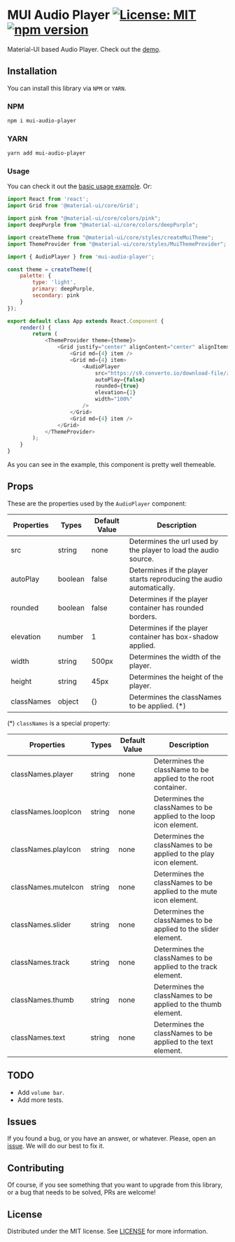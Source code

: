 # MUI Audio Player [![License: MIT](https://img.shields.io/badge/License-MIT-green.svg)](https://opensource.org/licenses/MIT) [![npm version](https://badge.fury.io/js/mui-audio-player.svg)](https://badge.fury.io/js/mui-audio-player)

Material-UI based Audio Player. Check out the [demo](https://blackboxvision.github.io/mui-audio-player/).

## Installation

You can install this library via `NPM` or `YARN`.

### NPM 

```bash
npm i mui-audio-player
```

### YARN 

```bash
yarn add mui-audio-player
```

### Usage

You can check it out the [basic usage example](https://github.com/BlackBoxVision/mui-audio-player/tree/master/examples/basic-usage). Or: 

```javascript
import React from 'react';
import Grid from '@material-ui/core/Grid';

import pink from "@material-ui/core/colors/pink";
import deepPurple from "@material-ui/core/colors/deepPurple";

import createTheme from "@material-ui/core/styles/createMuiTheme";
import ThemeProvider from "@material-ui/core/styles/MuiThemeProvider";

import { AudioPlayer } from 'mui-audio-player';

const theme = createTheme({
    palette: {
        type: 'light',
        primary: deepPurple,
        secondary: pink
    }
});

export default class App extends React.Component {
    render() {
        return (
            <ThemeProvider theme={theme}>
                <Grid justify="center" alignContent="center" alignItems="center" container style={{ height: "100vh", backgroundColor: deepPurple["500"] }}>
                    <Grid md={4} item />
                    <Grid md={4} item>
                        <AudioPlayer 
                            src="https://s9.converto.io/download-file/zwXZbmwDyWGN7qkqvVPMcQm0pIajpwdE/file.mp3"
                            autoPlay={false}
                            rounded={true}
                            elevation={1}
                            width="100%"
                        />
                    </Grid>
                    <Grid md={4} item />
                </Grid>
            </ThemeProvider>
        );
    }
}
```

As you can see in the example, this component is pretty well themeable.


## Props

These are the properties used by the `AudioPlayer` component:

| Properties    | Types         | Default Value         | Description   |
| ------------- | ------------- | ------------- | ------------- |
| src  | string  | none | Determines the url used by the player to load the audio source.             | 
| autoPlay  | boolean  | false  |  Determines if the player starts reproducing the audio automatically.           |
| rounded  | boolean  | false |    Determines if the player container has rounded borders.         |
| elevation  | number  | 1 |      Determines if the player container has box-shadow applied.              |
| width  | string  |  500px |  Determines the width of the player.                |
| height  | string  | 45px |   Determines the height of the player.           |
| classNames  | object  | {} |  Determines the classNames to be applied. (*)          |

(*) `classNames` is a special property:

| Properties    | Types         | Default Value         | Description   |
| ------------- | ------------- | ------------- | ------------- |
| classNames.player  | string  | none |  Determines the className to be applied to the root container.          |
| classNames.loopIcon  | string  | none |  Determines the classNames to be applied to the loop icon element.         |
| classNames.playIcon  | string  | none |  Determines the classNames to be applied to the play icon element.        |
| classNames.muteIcon  | string  | none |  Determines the classNames to be applied to the mute icon element.         |
| classNames.slider  | string  | none |  Determines the classNames to be applied to the slider element.         |
| classNames.track  | string  | none |  Determines the classNames to be applied to the track element.        |
| classNames.thumb  | string  | none |  Determines the classNames to be applied to the thumb element.          |
| classNames.text  | string  | none |  Determines the classNames to be applied to the text element.          |

## TODO

- Add `volume bar`.
- Add more tests.

## Issues

If you found a bug, or you have an answer, or whatever. Please, open an [issue](https://github.com/BlackBoxVision/mui-audio-player/issues/new). We will do our best to fix it.

## Contributing

Of course, if you see something that you want to upgrade from this library, or a bug that needs to be solved, PRs are welcome!

## License

Distributed under the MIT license. See [LICENSE](https://github.com/BlackBoxVision/mui-audio-player/blob/master/LICENSE) for more information.

